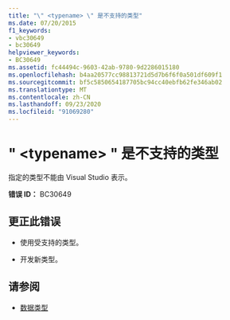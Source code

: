 ```yaml
---
title: "\" <typename> \" 是不支持的类型"
ms.date: 07/20/2015
f1_keywords:
- vbc30649
- bc30649
helpviewer_keywords:
- BC30649
ms.assetid: fc44494c-9603-42ab-9780-9d2286015180
ms.openlocfilehash: b4aa20577cc98813721d5d7b6f6f0a501df609f1
ms.sourcegitcommit: bf5c5850654187705bc94cc40ebfb62fe346ab02
ms.translationtype: MT
ms.contentlocale: zh-CN
ms.lasthandoff: 09/23/2020
ms.locfileid: "91069280"
---
```

# <a name="typename-is-an-unsupported-type"></a>" \<typename> " 是不支持的类型

指定的类型不能由 Visual Studio 表示。  
  
 **错误 ID：** BC30649  
  
## <a name="to-correct-this-error"></a>更正此错误  
  
- 使用受支持的类型。  
  
- 开发新类型。  
  
## <a name="see-also"></a>请参阅

- [数据类型](../language-reference/data-types/index.md)
